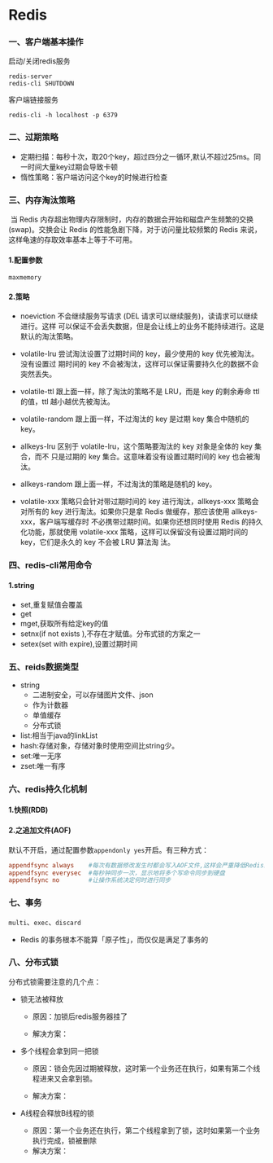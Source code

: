 # Redis

### 一、客户端基本操作

启动/关闭redis服务

```shell
redis-server
redis-cli SHUTDOWN
```

客户端链接服务

```
redis-cli -h localhost -p 6379
```





### 二、过期策略

- 定期扫描：每秒十次，取20个key，超过四分之一循环,默认不超过25ms。同一时间大量key过期会导致卡顿
- 惰性策略：客户端访问这个key的时候进行检查



### 三、内存淘汰策略

​	当 Redis 内存超出物理内存限制时，内存的数据会开始和磁盘产生频繁的交换 (swap)。交换会让 Redis 的性能急剧下降，对于访问量比较频繁的 Redis 来说，这样龟速的存取效率基本上等于不可用。 

#### 1.配置参数

```
maxmemory 
```

#### 2.策略

- noeviction 不会继续服务写请求 (DEL 请求可以继续服务)，读请求可以继续进行。这样
  可以保证不会丢失数据，但是会让线上的业务不能持续进行。这是默认的淘汰策略。 

- volatile-lru 尝试淘汰设置了过期时间的 key，最少使用的 key 优先被淘汰。没有设置过
  期时间的 key 不会被淘汰，这样可以保证需要持久化的数据不会突然丢失。 

- volatile-ttl 跟上面一样，除了淘汰的策略不是 LRU，而是 key 的剩余寿命 ttl 的值，ttl 
  越小越优先被淘汰。 

- volatile-random 跟上面一样，不过淘汰的 key 是过期 key 集合中随机的 key。 

- allkeys-lru 区别于 volatile-lru，这个策略要淘汰的 key 对象是全体的 key 集合，而不
  只是过期的 key 集合。这意味着没有设置过期时间的 key 也会被淘汰。 

- allkeys-random 跟上面一样，不过淘汰的策略是随机的 key。 

- volatile-xxx 策略只会针对带过期时间的 key 进行淘汰，allkeys-xxx 策略会对所有的 
  key 进行淘汰。如果你只是拿 Redis 做缓存，那应该使用 allkeys-xxx，客户端写缓存时
  不必携带过期时间。如果你还想同时使用 Redis 的持久化功能，那就使用 volatile-xxx 
  策略，这样可以保留没有设置过期时间的 key，它们是永久的 key 不会被 LRU 算法淘
  汰。 



### 四、redis-cli常用命令

#### 1.string

- set,重复赋值会覆盖
- get
- mget,获取所有给定key的值
- setnx(if not exists ),不存在才赋值。分布式锁的方案之一
- setex(set with expire),设置过期时间





### 五、reids数据类型

- string
  - 二进制安全，可以存储图片文件、json
  - 作为计数器
  - 单值缓存
  - 分布式锁
- list:相当于java的linkList
- hash:存储对象，存储对象时使用空间比string少。
- set:唯一无序
- zset:唯一有序



### 六、redis持久化机制

#### 1.快照(RDB)

#### 2.之追加文件(AOF)

默认不开启，通过配置参数`appendonly yes`开启。有三种方式：

```conf
appendfsync always    #每次有数据修改发生时都会写入AOF文件,这样会严重降低Redis的速度
appendfsync everysec  #每秒钟同步一次，显示地将多个写命令同步到硬盘
appendfsync no        #让操作系统决定何时进行同步
```



### 七、事务

`multi`、`exec`、`discard`

- Redis 的事务根本不能算「原子性」，而仅仅是满足了事务的

  

### 八、分布式锁

分布式锁需要注意的几个点：

- 锁无法被释放

  - 原因：加锁后redis服务器挂了

  - 解决方案：

- 多个线程会拿到同一把锁

  - 原因：锁会先因过期被释放，这时第一个业务还在执行，如果有第二个线程进来又会拿到锁。

  - 解决方案：

- A线程会释放B线程的锁
  - 原因：第一个业务还在执行，第二个线程拿到了锁，这时如果第一个业务执行完成，锁被删除
  - 解决方案：

